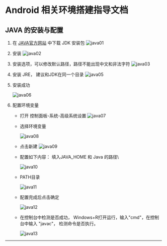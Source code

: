 # Android 相关环境搭建指导文档

## JAVA 的安装与配置

1. 在 [JAVA官方网站](http://www.oracle.com/technetwork/cn/java/javase/downloads/index.html) 中下载 JDK 安装包 ![java01](pics/java/java01.png)

2. 安装 
    ![java02](pics/java/java02.png)

3. 安装选项，可以修改默认路径，路径不能出现中文和非法字符  ![java03](pics/java/java03.png)

4. 安装 JRE， 建议和JDK在同一个目录  ![java05](pics/java/java05.png)

5. 安装成功

    ![java06](pics/java/java06.png)

6. 配置环境变量
   - 打开 控制面板-系统-高级系统设置 ![java07](pics/java/java07.png)

   - 选择环境变量

      ![java08](pics/java/java08.png)

   - 点击新建
      ![java09](pics/java/java09.png)

   - 配置如下内容：
     填入JAVA_HOME 和 Java 的路径\

      ![java10](pics/java/java10.png)

   - PATH目录

      ![java11](pics/java/java11.png)

   - 配置完成后点击确定

      ![java12](pics/java/java12.png)

   - 在控制台中检测是否成功， Windows+R打开运行，输入"cmd"，在控制台中输入 "javac"， 检测命令是否执行。

     ![java13](pics/java/java13.png)

---

